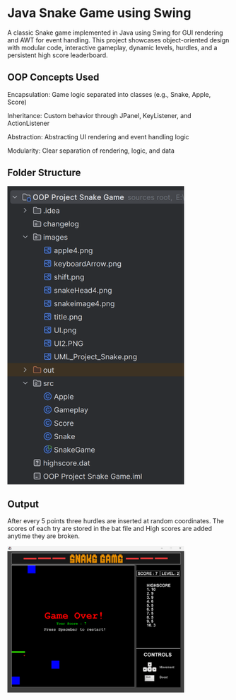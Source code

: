 
# Java Snake Game using Swing
A classic Snake game implemented in Java using Swing for GUI rendering and AWT for event handling. This project showcases object-oriented design with modular code, interactive gameplay, dynamic levels, hurdles, and a persistent high score leaderboard.



##  OOP Concepts Used
Encapsulation: Game logic separated into classes (e.g., Snake, Apple, Score)

Inheritance: Custom behavior through JPanel, KeyListener, and ActionListener

Abstraction: Abstracting UI rendering and event handling logic

Modularity: Clear separation of rendering, logic, and data


## Folder Structure
<img src="assets/Screenshot1.png" width="400" height="675"/>

## Output
After every 5 points three hurdles are inserted at random coordinates. The scores of each try are stored in the bat file and High scores are added anytime they are broken.

<img src="assets/Screenshot2.png" width="400"/>

